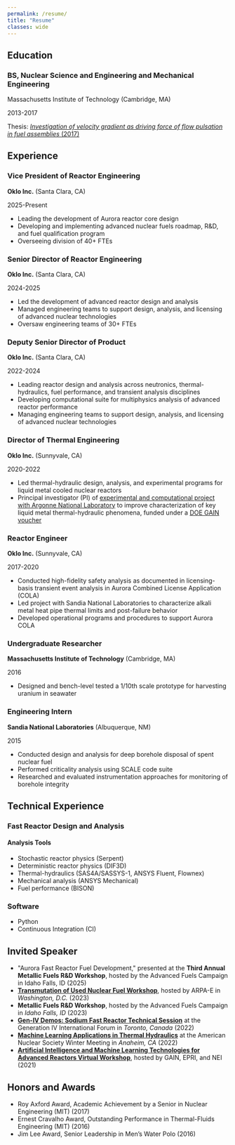```yaml
---
permalink: /resume/
title: "Resume"
classes: wide
---
```


## Education

### BS, Nuclear Science and Engineering and Mechanical Engineering

Massachusetts Institute of Technology (Cambridge, MA)

2013-2017

Thesis: [*Investigation of velocity gradient as driving force of flow pulsation in fuel assemblies* (2017)](https://dspace.mit.edu/handle/1721.1/112371)

## Experience

### Vice President of Reactor Engineering
**Oklo Inc.** (Santa Clara, CA)

2025-Present

* Leading the development of Aurora reactor core design
* Developing and implementing advanced nuclear fuels roadmap, R&D, and fuel qualification program
* Overseeing division of 40+ FTEs

### Senior Director of Reactor Engineering
**Oklo Inc.** (Santa Clara, CA)

2024-2025

* Led the development of advanced reactor design and analysis
* Managed engineering teams to support design, analysis, and licensing of advanced nuclear technologies
* Oversaw engineering teams of 30+ FTEs

### Deputy Senior Director of Product
**Oklo Inc.** (Santa Clara, CA)

2022-2024

* Leading reactor design and analysis across neutronics, thermal-hydraulics, fuel performance, and transient analysis disciplines
* Developing computational suite for multiphysics analysis of advanced reactor performance
* Managing engineering teams to support design, analysis, and licensing of advanced nuclear technologies

### Director of Thermal Engineering
**Oklo Inc.** (Sunnyvale, CA)

2020-2022

* Led thermal-hydraulic design, analysis, and experimental programs for liquid metal cooled nuclear reactors
* Principal investigator (PI) of [experimental and computational project with Argonne National Laboratory](https://www.energy.gov/ne/articles/argonne-adds-new-testing-capability-liquid-metal-fast-reactors) to improve characterization of key liquid metal thermal-hydraulic phenomena, funded under a [DOE GAIN voucher](https://gain.inl.gov/SiteAssets/2021VoucherAbstracts-2ndRound/NE-21-26096_Oklo_ExperimentalAndSystems-levelValidation.pdf)

### Reactor Engineer
**Oklo Inc.** (Sunnyvale, CA)

2017-2020

* Conducted high-fidelity safety analysis as documented in licensing-basis transient event analysis in Aurora Combined License Application (COLA)
* Led project with Sandia National Laboratories to characterize alkali metal heat pipe thermal limits and post-failure behavior
* Developed operational programs and procedures to support Aurora COLA

### Undergraduate Researcher
**Massachusetts Institute of Technology** (Cambridge, MA)

2016

* Designed and bench-level tested a 1/10th scale prototype for harvesting uranium in seawater

### Engineering Intern
**Sandia National Laboratories** (Albuquerque, NM)

2015

* Conducted design and analysis for deep borehole disposal of spent nuclear fuel
* Performed criticality analysis using SCALE code suite
* Researched and evaluated instrumentation approaches for monitoring of borehole integrity

## Technical Experience

### Fast Reactor Design and Analysis

#### Analysis Tools

* Stochastic reactor physics (Serpent)
* Deterministic reactor physics (DIF3D)
* Thermal-hydraulics (SAS4A/SASSYS-1, ANSYS Fluent, Flownex)
* Mechanical analysis (ANSYS Mechanical)
* Fuel performance (BISON)

### Software

* Python
* Continuous Integration (CI)

## Invited Speaker

* "Aurora Fast Reactor Fuel Development," presented at the **Third Annual Metallic Fuels R&D Workshop**, hosted by the Advanced Fuels Campaign in Idaho Falls, ID (2025)
* [**Transmutation of Used Nuclear Fuel Workshop**](https://arpa-e.energy.gov/events/transmutation-used-nuclear-fuel-workshop), hosted by ARPA-E in *Washington, D.C.* (2023)
* **Metallic Fuels R&D Workshop**, hosted by the Advanced Fuels Campaign in *Idaho Falls, ID* (2023)
* [**Gen-IV Demos: Sodium Fast Reactor Technical Session**](https://www.gen-4.org/gif/jcms/c_207375/gen-iv-demos-sfr-technical-session-technical-session) at the Generation IV International Forum in *Toronto, Canada* (2022)
* [**Machine Learning Applications in Thermal Hydraulics**](https://www.ans.org/meetings/wm2022/session/view-1475/) at the American Nuclear Society Winter Meeting in *Anaheim, CA* (2022)
* [**Artificial Intelligence and Machine Learning Technologies for Advanced Reactors Virtual Workshop**](https://gain.inl.gov/SiteAssets/2021-AIMLWorkshop/Agenda/AIML_WorkshopFinalAgenda%2006Oct21.pdf), hosted by GAIN, EPRI, and NEI (2021)

## Honors and Awards

* Roy Axford Award, Academic Achievement by a Senior in Nuclear Engineering (MIT) (2017)
* Ernest Cravalho Award, Outstanding Performance in Thermal-Fluids Engineering (MIT) (2016)
* Jim Lee Award, Senior Leadership in Men’s Water Polo (2016)
